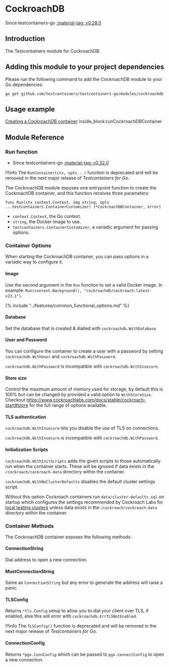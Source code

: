 # CockroachDB

Since testcontainers-go <a href="https://github.com/testcontainers/testcontainers-go/releases/tag/v0.28.0"><span class="tc-version">:material-tag: v0.28.0</span></a>

## Introduction

The Testcontainers module for CockroachDB.

## Adding this module to your project dependencies

Please run the following command to add the CockroachDB module to your Go dependencies:

```shell
go get github.com/testcontainers/testcontainers-go/modules/cockroachdb
```

## Usage example

<!--codeinclude-->
[Creating a CockroachDB container](../../modules/cockroachdb/examples_test.go) inside_block:runCockroachDBContainer
<!--/codeinclude-->

## Module Reference

### Run function

- Since testcontainers-go <a href="https://github.com/testcontainers/testcontainers-go/releases/tag/v0.32.0"><span class="tc-version">:material-tag: v0.32.0</span></a>

!!!info
    The `RunContainer(ctx, opts...)` function is deprecated and will be removed in the next major release of _Testcontainers for Go_.

The CockroachDB module exposes one entrypoint function to create the CockroachDB container, and this function receives three parameters:

```golang
func Run(ctx context.Context, img string, opts ...testcontainers.ContainerCustomizer) (*CockroachDBContainer, error)
```

- `context.Context`, the Go context.
- `string`, the Docker image to use.
- `testcontainers.ContainerCustomizer`, a variadic argument for passing options.

### Container Options

When starting the CockroachDB container, you can pass options in a variadic way to configure it.

#### Image

Use the second argument in the `Run` function to set a valid Docker image.
In example: `Run(context.Background(), "cockroachdb/cockroach:latest-v23.1")`.

{% include "../features/common_functional_options.md" %}

#### Database

Set the database that is created & dialled with `cockroachdb.WithDatabase`.

#### User and Password

You can configure the container to create a user with a password by setting `cockroachdb.WithUser` and `cockroachdb.WithPassword`.

`cockroachdb.WithPassword` is incompatible with `cockroachdb.WithInsecure`.

#### Store size

Control the maximum amount of memory used for storage, by default this is 100% but can be changed by provided a valid option to `WithStoreSize`. Checkout https://www.cockroachlabs.com/docs/stable/cockroach-start#store for the full range of options available.

#### TLS authentication

`cockroachdb.WithInsecure` lets you disable the use of TLS on connections.

`cockroachdb.WithInsecure` is incompatible with `cockroachdb.WithPassword`.

#### Initialization Scripts

`cockroachdb.WithInitScripts` adds the given scripts to those automatically run when the container starts.
These will be ignored if data exists in the `/cockroach/cockroach-data` directory within the container.

`cockroachdb.WithNoClusterDefaults` disables the default cluster settings script.

Without this option Cockroach containers run `data/cluster-defaults.sql` on startup
which configures the settings recommended by Cockroach Labs for
[local testing clusters](https://www.cockroachlabs.com/docs/stable/local-testing)
unless data exists in the `/cockroach/cockroach-data` directory within the container.

### Container Methods

The CockroachDB container exposes the following methods:

#### ConnectionString

Dial address to open a new connection.

#### MustConnectionString

Same as `ConnectionString` but any error to generate the address will raise a panic

#### TLSConfig

Returns `*tls.Config` setup to allow you to dial your client over TLS, if enabled, else this will error with `cockroachdb.ErrTLSNotEnabled`.

!!!info
    The `TLSConfig()` function is deprecated and will be removed in the next major release of _Testcontainers for Go_.

#### ConnectionConfig

Returns `*pgx.ConnConfig` which can be passed to `pgx.ConnectConfig` to open a new connection.
